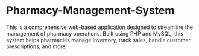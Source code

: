 # Pharmacy-Management-System
 This is a comprehensive web-based application designed to streamline the management of pharmacy operations. Built using PHP and MySQL, this system helps pharmacies manage inventory, track sales, handle customer prescriptions, and more.
